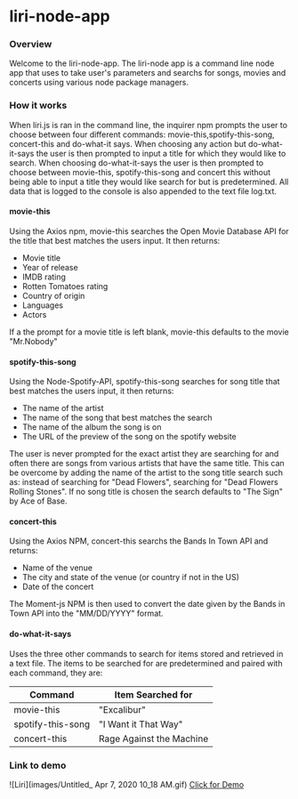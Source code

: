 # liri-node-app

### Overview

Welcome to the liri-node-app.  The liri-node app is a command line node app that uses to take user's parameters and searchs for songs, movies and concerts using various node package managers.  

### How it works

When liri.js is ran in the command line, the inquirer npm prompts the user to choose between four different commands: movie-this,spotify-this-song, concert-this and do-what-it says.  When choosing any action but do-what-it-says the user is then prompted to input a title for which they would like to search.  When choosing do-what-it-says the user is then prompted to choose between movie-this, spotify-this-song and concert this without being able to input a title they would like search for but is predetermined. All data that is logged to the console is also appended to the text file log.txt.

#### movie-this

Using the Axios npm, movie-this searches the Open Movie Database API for the title that best matches the users input.  It then returns:

* Movie title
* Year of release
* IMDB rating
* Rotten Tomatoes rating
* Country of origin
* Languages
* Actors

If a the prompt for a movie title is left blank, movie-this defaults to the movie "Mr.Nobody"


#### spotify-this-song

Using the Node-Spotify-API, spotify-this-song searches for song title that best matches the users input, it then returns:

* The name of the artist
* The name of the song that best matches the search
* The name of the album the song is on
* The URL of the preview of the song on the spotify website

The user is never prompted for the exact artist they are searching for and often there are songs from various artists that have the same title. This can be overcome by adding the name of the artist to the song title search such as: instead of searching for "Dead Flowers", searching for "Dead Flowers Rolling Stones".  If no song title is chosen the search defaults to "The Sign" by Ace of Base.  

#### concert-this

Using the Axios NPM, concert-this searchs the Bands In Town API and returns:

* Name of the venue
* The city and state of the venue (or country if not in the US)
* Date of the concert

The Moment-js NPM is then used to convert the date given by the Bands in Town API into the "MM/DD/YYYY" format.

#### do-what-it-says

Uses the three other commands to search for items stored and retrieved in a text file.  The items to be searched for are predetermined and paired with each command, they are:

Command | Item Searched for
--------|-------------------
movie-this| "Excalibur"
spotify-this-song| "I Want it That Way"
concert-this| Rage Against the Machine

### Link to demo
![Liri](images/Untitled_ Apr 7, 2020 10_18 AM.gif)
[Click for Demo](https://drive.google.com/file/d/1jnuFLWjkm96eyo87PtOdUJ0aFy7sFYyM/view)





